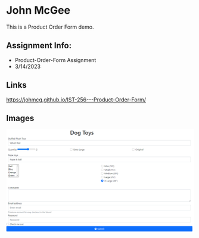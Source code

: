 # John McGee
This is a Product Order Form demo.

## Assignment Info:
* Product-Order-Form Assignment
* 3/14/2023

## Links
https://johmcg.github.io/IST-256---Product-Order-Form/

## Images
![Picture](/screenshot.png)
